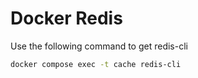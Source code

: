 # Docker Redis

Use the following command to get redis-cli
```bash
docker compose exec -t cache redis-cli
```